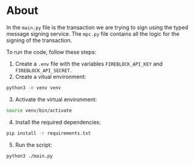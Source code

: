 # About

In the `main.py` file is the transaction we are trying to sign using the typed message signing service.
The `mpc.py` file contains all the logic for the signing of the transaction.

To run the code, follow these steps:
1. Create a `.env` file with the variables `FIREBLOCK_API_KEY` and `FIREBLOCK_API_SECRET`.
2. Create a vitual environment:
```bash
python3 -m venv venv
```
3. Activate the virtual environment:
```bash
source venv/bin/activate
```
4. Install the required dependencies:
```bash
pip install -r requirements.txt
```
5. Run the script:
```bash
python3 ./main.py
```
